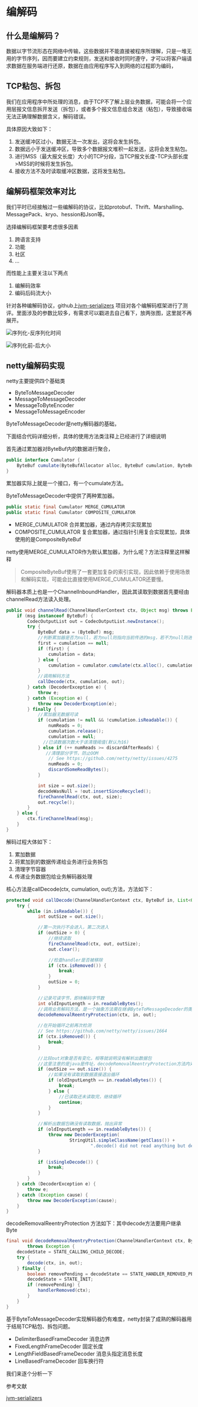 # 编解码

## 什么是编解码？

数据以字节流形态在网络中传输，这些数据并不能直接被程序所理解，只是一堆无用的字节序列，因而要建立约束规则，发送和接收时同时遵守，才可以将客户端请求数据在服务端进行还原，数据在由应用程序写入到网络的过程即为编码，

## TCP粘包、拆包

我们在应用程序中所处理的消息，由于TCP不了解上层业务数据，可能会将一个应用层报文信息拆开发送（拆包），或者多个报文信息组合发送（粘包），导致接收端无法正确理解数据含义，解码错误。



具体原因大致如下：

1. 发送缓冲区过小，数据无法一次发出，这将会发生拆包。
2. 数据远小于发送缓冲区，导致多个数据报文堆积一起发送，这将会发生粘包。
3. 进行MSS（最大报文长度）大小的TCP分段，当TCP报文长度-TCP头部长度>MSS的时候将发生拆包。
4. 接收方法不及时读取缓冲区数据，这将发生粘包。



##  编解码框架效率对比

我们平时已经接触过一些编解码的协议，比如protobuf、Thrift、Marshalling、MessagePack、kryo、hession和Json等。

选择编解码框架要考虑很多因素 

1. 跨语言支持
2. 功能
3. 社区
4. ...

而性能上主要关注以下两点

1. 编解码效率
2. 编码后码流大小

针对各种编解码协议，github上[jvm-serializers](#https://github.com/eishay/jvm-serializers/wiki) 项目对各个编解码框架进行了测评。里面涉及的参数比较多，有需求可以戳进去自己看下，放两张图，这里就不再展开。

![序列化-反序列化时间](images/序列化-反序列化时间.png)

![序列化前-后大小](images/序列化前-后大小.png)



## netty编解码实现
netty主要提供四个基础类

 - ByteToMessageDecoder 
 - MessageToMessageDecoder 
 - MessageToByteEncoder
 - MessageToMessageEncoder



ByteToMessageDecoder是netty解码器的基础，



下面结合代码详细分析，具体的使用方法类注释上已经进行了详细说明

首先通过累加器对ByteBuf内的数据进行聚合，

```java
public interface Cumulator {
    ByteBuf cumulate(ByteBufAllocator alloc, ByteBuf cumulation, ByteBuf in);
}
```

累加器实际上就是一个接口，有一个cumulate方法。



ByteToMessageDecoder中提供了两种累加器。

```java
public static final Cumulator MERGE_CUMULATOR
public static final Cumulator COMPOSITE_CUMULATOR
```

- MERGE_CUMULATOR 合并累加器，通过内存拷贝实现累加
- COMPOSITE_CUMULATOR 复合累加器，通过指针引用复合实现累加，具体使用的是CompositeByteBuf

netty使用MERGE_CUMULATOR作为默认累加器，为什么呢？方法注释里这样解释

> CompositeByteBuf使用了一套更加复杂的索引实现，因此依赖于使用场景和解码实现，可能会比直接使用MERGE_CUMULATOR还要慢。

解码器本质上也是一个ChannelInboundHandler，因此其读取到数据首先要经由channelRead方法读入处理。

```java
public void channelRead(ChannelHandlerContext ctx, Object msg) throws Exception {
    if (msg instanceof ByteBuf) {
        CodecOutputList out = CodecOutputList.newInstance();
        try {
            ByteBuf data = (ByteBuf) msg;
            //判断累加器是否为null，若为null则指向当前传进的msg，若不为null则进行累加操作
            first = cumulation == null;
            if (first) {
                cumulation = data;
            } else {
                cumulation = cumulator.cumulate(ctx.alloc(), cumulation, data);
            }
            //调用解码方法
            callDecode(ctx, cumulation, out);
        } catch (DecoderException e) {
            throw e;
        } catch (Exception e) {
            throw new DecoderException(e);
        } finally {
            //累加器无数据可读
            if (cumulation != null && !cumulation.isReadable()) {
                numReads = 0;
                cumulation.release();
                cumulation = null;
              //已读数据次数大于该清理阈值(默认为16)
            } else if (++ numReads >= discardAfterReads) {
               //清理部分字节，防止OOM
                // See https://github.com/netty/netty/issues/4275
                numReads = 0;
                discardSomeReadBytes();
            }

            int size = out.size();
            decodeWasNull = !out.insertSinceRecycled();
            fireChannelRead(ctx, out, size);
            out.recycle();
        }
    } else {
        ctx.fireChannelRead(msg);
    }
}
```

解码过程大体如下：

1. 累加数据 
2. 将累加到的数据传递给业务进行业务拆包 
3. 清理字节容器 
4. 传递业务数据包给业务解码器处理

核心方法是callDecode(ctx, cumulation, out);方法，方法如下：

```java
protected void callDecode(ChannelHandlerContext ctx, ByteBuf in, List<Object> out) {
    try {
        while (in.isReadable()) {
            int outSize = out.size();

            //第一次执行不会进入，第二次进入
            if (outSize > 0) {
                //继续读取
                fireChannelRead(ctx, out, outSize);
                out.clear();

                //检查handler是否被移除
                if (ctx.isRemoved()) {
                    break;
                }
                outSize = 0;
            }

            //记录可读字节，即待解码字节数
            int oldInputLength = in.readableBytes();
            //调用业务解码方法，是一个抽象方法需在继承ByteToMessageDecoder的类中由用户实现
            decodeRemovalReentryProtection(ctx, in, out);
            
            //在开始循环之前再次检测
            // See https://github.com/netty/netty/issues/1664
            if (ctx.isRemoved()) {
                break;
            }

            //比较out对象是否有变化，相等就说明没有解析出数据包
            //这里注意的是java是传址，decodeRemovalReentryProtection方法内对out的修改会在这里生效
            if (outSize == out.size()) {
                //如果没有读取到数据直接退出循环
                if (oldInputLength == in.readableBytes()) {
                    break;
                } else {
                    //已读取还未读取完，继续循环
                    continue;
                }
            }

            //解析出数据包确没有读取数据，抛出异常
            if (oldInputLength == in.readableBytes()) {
                throw new DecoderException(
                        StringUtil.simpleClassName(getClass()) +
                                ".decode() did not read anything but decoded a message.");
            }

            if (isSingleDecode()) {
                break;
            }
        }
    } catch (DecoderException e) {
        throw e;
    } catch (Exception cause) {
        throw new DecoderException(cause);
    }
}
```

decodeRemovalReentryProtection 方法如下：其中decode方法要用户继承Byte

```java
final void decodeRemovalReentryProtection(ChannelHandlerContext ctx, ByteBuf in, List<Object> out)
        throws Exception {
    decodeState = STATE_CALLING_CHILD_DECODE;
    try {
        decode(ctx, in, out);
    } finally {
        boolean removePending = decodeState == STATE_HANDLER_REMOVED_PENDING;
        decodeState = STATE_INIT;
        if (removePending) {
            handlerRemoved(ctx);
        }
    }
}
```



基于ByteToMessageDecoder实现解码器仍有难度，netty封装了成熟的解码器用于结局TCP粘包、拆包问题。

- DelimiterBasedFrameDecoder 消息边界
- FixedLengthFrameDecoder 固定长度
- LengthFieldBasedFrameDecoder 消息头指定消息长度
- LineBasedFrameDecoder  回车换行符

我们来逐个分析一下





参考文献

[jvm-serializers](https://github.com/eishay/jvm-serializers/wiki)